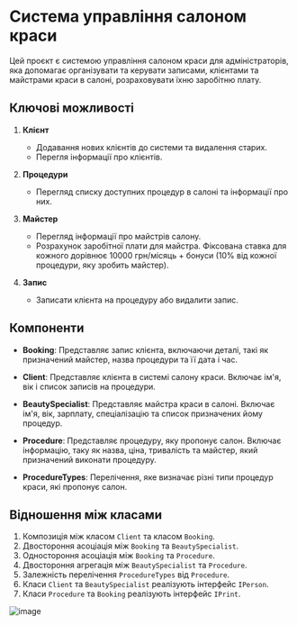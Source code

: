 # Система управління салоном краси

Цей проєкт є системою управління салоном краси для адміністраторів, яка допомагає організувати та керувати записами, клієнтами та майстрами краси в салоні, розраховувати їхню заробітню плату.

## Ключові можливості

1. **Клієнт**
   - Додавання нових клієнтів до системи та видалення старих.
   - Перегля інформації про клієнтів.

2. **Процедури**
   - Перегляд списку доступних процедур в салоні та інформації про них.

3. **Майстер**
   - Перегляд інформації про майстрів салону.
   - Розрахунок заробітної плати для майстра. Фіксована ставка для кожного дорівнює 10000 грн/місяць + бонуси (10% від кожної процедури, яку зробить майстер).

4. **Запис**
   - Записати клієнта на процедуру або видалити запис.

## Компоненти

- **Booking**: Представляє запис клієнта, включаючи деталі, такі як призначений майстер, назва процедури та її дата і час.

- **Client**: Представляє клієнта в системі салону краси. Включає ім'я, вік і список записів на процедури.

- **BeautySpecialist**: Представляє майстра краси в салоні. Включає ім'я, вік, зарплату, спеціалізацію та список призначених йому процедур.

- **Procedure**: Представляє процедуру, яку пропонує салон. Включає інформацію, таку як назва, ціна, тривалість та майстер, який призначений виконати процедуру.

- **ProcedureTypes**: Перелічення, яке визначає різні типи процедур краси, які пропонує салон.

## Відношення між класами

1. Композиція між класом `Сlient` та класом `Booking`.
2. Двостороння асоціація між `Booking` та `BeautySpecialist`.
3. Одностороння асоціація між `Booking` та `Procedure`.
4. Двостороння агрегація між `BeautySpecialist` та `Procedure`.
5. Залежність перелічення `ProcedureTypes` від `Procedure`.
6. Класи `Client` та `BeautySpecialist` реалізують інтерфейс `IPerson`.
7. Класи `Procedure` та `Booking` реалізують інтерфейс `IPrint`.


![image](https://github.com/dshgrk/Project_partA_-_program/assets/149286064/1701bb92-9ebd-4eab-84ea-db8f4838e76e)

